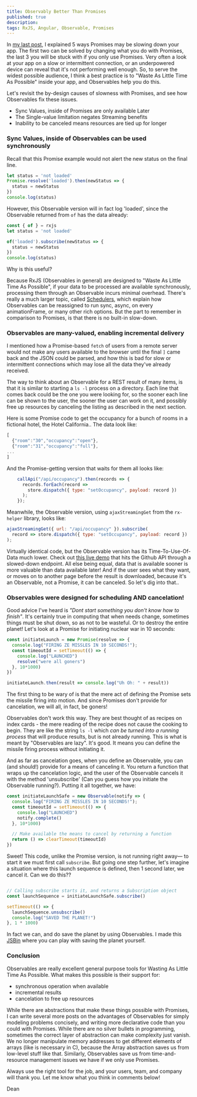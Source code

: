 ```yaml
---
title: Observably Better Than Promises
published: true
description: 
tags: RxJS, Angular, Observable, Promises
---
```


In [my last post](https://dev.to/deanius/5-ways-promises-may-be-slowing-your-app-hgm), I explained 5 ways Promises may be slowing down your app. The first two can be solved by changing what you do with Promises, the last 3 you will be stuck with if you only use Promises. Very often a look at your app on a slow or intermittent connection, or an underpowered device can reveal that it's not performing well enough. So, to serve the widest possible audience, I think a best practice is to "Waste As Little Time As Possible" inside your app, and Observables help you do this.

Let's revisit the by-design causes of slowness with Promises, and see how Observables fix these issues.

- Sync Values, inside of Promises are only available Later
- The Single-value limitation negates Streaming benefits
- Inability to be canceled means resources are tied up for longer

### Sync Values, inside of Observables can be used synchronously

Recall that this Promise example would not alert the new status on the final line.

```js
let status = 'not loaded'
Promise.resolve('loaded').then(newStatus => {
  status = newStatus
})
console.log(status)
```

However, this Observable version will in fact log 'loaded', since the Observable returned from `of` has the data already:

```js
const { of } = rxjs
let status = 'not loaded'

of('loaded').subscribe(newStatus => {
  status = newStatus
})
console.log(status)
```

Why is this useful? 

Because RxJS (Observables in general) are designed to "Waste As Little Time As Possible", if your data to be processed are available synchronously, processing them through an Observable incurs minimal overhead. There's really a much larger topic, called [Schedulers](https://blog.strongbrew.io/what-are-schedulers-in-rxjs/), which explain how Observables can be reassigned to run sync, async, on every animationFrame, or many other rich options. But the part to remember in comparison to Promises, is that there is no built-in slow-down.

###  Observables are many-valued, enabling incremental delivery

I mentioned how a Promise-based `fetch` of users from a remote server would not make any users available to the browser until the final `]` came back and the JSON could be parsed, and how this is bad for slow or intermittent connections which may lose all the data they've already received.

The way to think about an Observable for a REST result of many items, is that it is similar to starting a `ls -l` process on a directory. Each line that comes back could be the one you were looking for, so the sooner each line can be shown to the user, the sooner the user can work on it, and possibly free up resources by canceling the listing as described in the next section.

Here is some Promise code to get the occupancy for a bunch of rooms in a fictional hotel, the Hotel California.. The data look like:

```js
[
  {"room":"30","occupancy":"open"},
  {"room":"31","occupancy":"full"},
...
]
```

And the Promise-getting version that waits for them all looks like:

```js
    callApi("/api/occupancy").then(records => {
      records.forEach(record =>
        store.dispatch({ type: "setOccupancy", payload: record })
      );
    });
```

Meanwhile, the Observable version, using `ajaxStreamingGet` from the `rx-helper` library, looks like:

```js
ajaxStreamingGet({ url: "/api/occupancy" }).subscribe(
  record => store.dispatch({ type: "setOccupancy", payload: record })
);
```

Virtually identical code, but the Observable version has its Time-To-Use-Of-Data much lower. Check out [this live demo](https://deanius.github.io/antares/) that hits the Github API through a slowed-down endpoint. All else being equal, data that is available sooner is more valuable than data available later! And if the user sees what they want, or moves on to another page before the result is downloaded, because it's an Observable, not a Promise, it can be canceled. So let's dig into that..


### Observables were designed for scheduling AND cancelation!

Good advice I've heard is _"Dont start something you don't know how to finish"_. It's certainly true in computing that when needs change, sometimes things must be shut down, so as not to be wasteful. Or to destroy the entire planet! Let's look at a Promise for initiating nuclear war in 10 seconds:

```js
const initiateLaunch = new Promise(resolve => {
  console.log("FIRING ZE MISSLES IN 10 SECONDS!"); 
  const timeoutId = setTimeout(() => {
    console.log("LAUNCHED")
    resolve("were all goners")
  }, 10*1000)
})

initiateLaunch.then(result => console.log("Uh Oh: " + result))
```

The first thing to be wary of is that the mere act of defining the Promise sets the missile firing into motion. And since Promises don't provide for cancelation, we will all, in fact, be goners!

Observables don't work this way. They are best thought of as recipes on index cards - the mere reading of the recipe does not cause the cooking to begin. They are like the string `ls -l` which _can be turned into a running process_ that will produce results, but is not already running. This is what is meant by "Observables are lazy". It's good. It means you can define the missile firing process without initiating it. 

And as far as cancelation goes, when you define an Observable, you can (and should!) provide for a means of canceling it. You return a function that wraps up the cancelation logic, and the user of the Observable cancels it with the method 'unsubscribe' (Can you guess how you initiate the Observable running?). Putting it all together, we have:

```js
const initiateLaunchSafe = new Observable(notify => {
  console.log("FIRING ZE MISSLES IN 10 SECONDS!"); 
  const timeoutId = setTimeout(() => {
    console.log("LAUNCHED")
    notify.complete()
  }, 10*1000)

  // Make available the means to cancel by returning a function
  return () => clearTimeout(timeoutId)
})
```

Sweet! This code, unlike the Promise version, is not running right away— to start it we must first call `subscribe`. But going one step further, let's imagine a situation where this launch sequence is defined, then 1 second later, we cancel it. Can we do this??

```js

// Calling subscribe starts it, and returns a Subscription object
const launchSequence = initiateLaunchSafe.subscribe()

setTimeout(() => {
  launchSequence.unsubscribe()
  console.log("SAVED THE PLANET!")
}, 1 * 1000)

```

In fact we can, and do save the planet by using Observables.
I made this [JSBin](https://jsbin.com/diyurej/edit?js,console) where you can play with saving the planet yourself.

### Conclusion

Observables are really excellent general purpose tools for Wasting As Little Time As Possible. What makes this possible is their support for:

- synchronous operation when available
- incremental results
- cancelation to free up resources

While there are abstractions that make these things possible with Promises, I can write several more posts on the advantages of Observables for simply modeling problems concisely, and writing more declarative code than you could with Promises. While there are no silver bullets in programming, sometimes the correct layer of abstraction can make complexity just vanish. We no longer manipulate memory addresses to get different elements of arrays (like is necessary in C), because the Array abstraction saves us from low-level stuff like that. Similarly, Observables save us from time-and-resource management issues we have if we only use Promises.

Always use the right tool for the job, and your users, team, and company will thank you. Let me know what you think in comments below!

Dean

